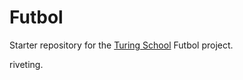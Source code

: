 # Futbol

Starter repository for the [Turing School](https://turing.io/) Futbol project.

riveting.
